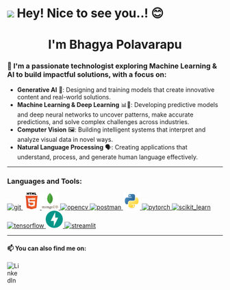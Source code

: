 <h1>
  <img src="https://emojis.slackmojis.com/emojis/images/1471045837/891/partyparrot.gif?1471045837" width="30"/> 
  Hey! Nice to see you..! 😊
</h1>

<h1 align="center">I'm Bhagya Polavarapu </h1>  

### 👋 I'm a passionate technologist exploring **Machine Learning & AI** to build impactful solutions, with a focus on:

- **Generative AI** 🤖: Designing and training models that create innovative content and real-world solutions.  
- **Machine Learning & Deep Learning** 📊🧠: Developing predictive models and deep neural networks to uncover patterns, make accurate predictions, and solve complex challenges across industries.  
- **Computer Vision** 🖼️: Building intelligent systems that interpret and analyze visual data in novel ways.  
- **Natural Language Processing** 🗣️: Creating applications that understand, process, and generate human language effectively.  

---

<h3 align="left">Languages and Tools:</h3>
<p align="left">     
    <a href="https://git-scm.com/" target="_blank"> 
        <img src="https://www.vectorlogo.zone/logos/git-scm/git-scm-icon.svg" alt="git" width="40" height="40"/> 
    </a>  
    <a href="https://www.w3.org/html/" target="_blank"> 
        <img src="https://raw.githubusercontent.com/devicons/devicon/master/icons/html5/html5-original-wordmark.svg" alt="html5" width="40" height="40"/> 
    </a>  
    <a href="https://www.mongodb.com/" target="_blank"> 
        <img src="https://raw.githubusercontent.com/devicons/devicon/master/icons/mongodb/mongodb-original-wordmark.svg" alt="mongodb" width="40" height="40"/> 
    </a>  
    <a href="https://opencv.org/" target="_blank"> 
        <img src="https://www.vectorlogo.zone/logos/opencv/opencv-icon.svg" alt="opencv" width="40" height="40"/> 
    </a> 
    <a href="https://postman.com" target="_blank"> 
        <img src="https://www.vectorlogo.zone/logos/getpostman/getpostman-icon.svg" alt="postman" width="40" height="40"/> 
    </a> 
    <a href="https://www.python.org" target="_blank"> 
        <img src="https://raw.githubusercontent.com/devicons/devicon/master/icons/python/python-original.svg" alt="python" width="40" height="40"/> 
    </a> 
    <a href="https://pytorch.org/" target="_blank"> 
        <img src="https://www.vectorlogo.zone/logos/pytorch/pytorch-icon.svg" alt="pytorch" width="40" height="40"/> 
    </a> 
    <a href="https://scikit-learn.org/" target="_blank"> 
        <img src="https://upload.wikimedia.org/wikipedia/commons/0/05/Scikit_learn_logo_small.svg" alt="scikit_learn" width="40" height="40"/> 
    </a> 
    <a href="https://www.tensorflow.org" target="_blank"> 
        <img src="https://www.vectorlogo.zone/logos/tensorflow/tensorflow-icon.svg" alt="tensorflow" width="40" height="40"/> 
    </a> 
    <a href="https://fastapi.tiangolo.com/" target="_blank"> 
        <img src="https://raw.githubusercontent.com/devicons/devicon/master/icons/fastapi/fastapi-original.svg" alt="fastapi" width="40" height="40"/> 
    </a>
    <a href="https://streamlit.io/" target="_blank"> 
        <img src="https://streamlit.io/images/brand/streamlit-mark-color.svg" alt="streamlit" width="40" height="40"/> 
    </a>
</p>

---

#### 📫 You can also find me on:

[<img align="left" alt="LinkedIn" width="30px" src="https://img.icons8.com/color/48/000000/linkedin.png" />][linkedin]

<br>

[linkedin]: https://www.linkedin.com/in/bhagya-polavarapu-524438143/
